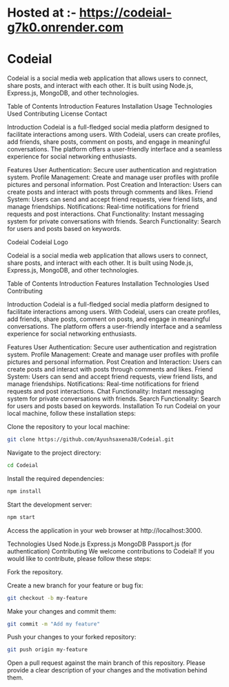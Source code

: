 # Hosted at :- https://codeial-g7k0.onrender.com
# Codeial
  Codeial is a social media web application that allows users to connect, share posts, and interact with each other. It is built using Node.js, Express.js, MongoDB, and other technologies.

Table of Contents
Introduction
Features
Installation
Usage
Technologies Used
Contributing
License
Contact

Introduction
Codeial is a full-fledged social media platform designed to facilitate interactions among users. With Codeial, users can create profiles, add friends, share posts, comment on posts, and engage in meaningful conversations. The platform offers a user-friendly interface and a seamless experience for social networking enthusiasts.

Features
User Authentication: Secure user authentication and registration system.
Profile Management: Create and manage user profiles with profile pictures and personal information.
Post Creation and Interaction: Users can create posts and interact with posts through comments and likes.
Friend System: Users can send and accept friend requests, view friend lists, and manage friendships.
Notifications: Real-time notifications for friend requests and post interactions.
Chat Functionality: Instant messaging system for private conversations with friends.
Search Functionality: Search for users and posts based on keywords.


Codeial
Codeial Logo

Codeial is a social media web application that allows users to connect, share posts, and interact with each other. It is built using Node.js, Express.js, MongoDB, and other technologies.

Table of Contents
Introduction
Features
Installation
Technologies Used
Contributing


Introduction
Codeial is a full-fledged social media platform designed to facilitate interactions among users. With Codeial, users can create profiles, add friends, share posts, comment on posts, and engage in meaningful conversations. The platform offers a user-friendly interface and a seamless experience for social networking enthusiasts.

Features
User Authentication: Secure user authentication and registration system.
Profile Management: Create and manage user profiles with profile pictures and personal information.
Post Creation and Interaction: Users can create posts and interact with posts through comments and likes.
Friend System: Users can send and accept friend requests, view friend lists, and manage friendships.
Notifications: Real-time notifications for friend requests and post interactions.
Chat Functionality: Instant messaging system for private conversations with friends.
Search Functionality: Search for users and posts based on keywords.
Installation
To run Codeial on your local machine, follow these installation steps:

Clone the repository to your local machine:
```bash
git clone https://github.com/Ayushsaxena38/Codeial.git
```
Navigate to the project directory:
```bash
cd Codeial
```
Install the required dependencies:
```bash
npm install
```
Start the development server:
```bash
npm start
```
Access the application in your web browser at http://localhost:3000.

Technologies Used
Node.js
Express.js
MongoDB
Passport.js (for authentication)
Contributing
We welcome contributions to Codeial! If you would like to contribute, please follow these steps:

Fork the repository.

Create a new branch for your feature or bug fix:
```bash
git checkout -b my-feature
```
Make your changes and commit them:
```bash
git commit -m "Add my feature"
```
Push your changes to your forked repository:
```bash
git push origin my-feature
```
Open a pull request against the main branch of this repository. Please provide a clear description of your changes and the motivation behind them.
